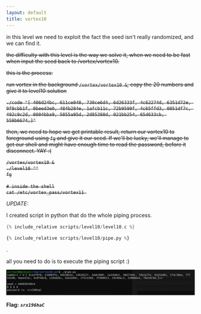```yaml
---
layout: default
title: vortex10
---
```




in this level we need to exploit the fact the seed isn't really randomized, and we can find it.

<del>
the difficulty with this level is the way we solve it, when we need to be fast when input the seed back to /vortex/vortex10.

this is the process:

run vortex in the background `/vortex/vortex10 &`, copy the 20 numbers and give it to level10 solution 
```
./code "[ 406d24bc, 611ce048, 730ce6d4, 6d26333f, 4c62274d, 6351d72e, 0f9cbb1f, 0beed3e0, 484b284e, 1afcb11c, 72b9599f, 4c65ffd3, 0051df7c, 492c9c2d, 0004bba9, 5855a95d, 2d85388d, 021bb254, 65d633cb, 559b6674,]"
```
then, we need to hope we get printable result, return our vortex10 to foreground using `fg` and give it our seed. If we'll be lucky, we'll manage to get our shell and might have enough time to read the password, before it disconnect. YAY :(

```
/vortex/vortex10 &
./level10 ""
fg

# inside the shell
cat /etc/vortex_pass/vortex11 
```
</del>

*UPDATE:*

I created script in python that do the whole piping process.
```c
{% include_relative scripts/level10/level10.c %}
```
```py
{% include_relative scripts/level10/pipe.py %}
```
.

all you need to do is to execute the piping script :)

![image](./images/level10.png)

**Flag:** ***`srx196haC`***